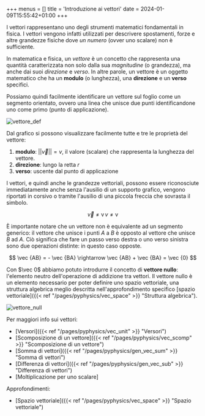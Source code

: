 +++
menus = []
title = 'Introduzione ai vettori'
date = 2024-01-09T15:55:42+01:00
+++

I vettori rappresentano uno degli strumenti matematici fondamentali in fisica. I vettori vengono infatti utilizzati per descrivere spostamenti, forze e altre grandezze fisiche dove *un numero* (ovver uno scalare) non è sufficiente.

In matematica e fisica, un _vettore_ è un concetto che rappresenta una quantità caratterizzata non solo dalla sua _magnitudine_ (o grandezza), ma anche dai suoi _direzione_ e _verso_. In altre parole, un vettore è un oggetto matematico che ha un **modulo** (o lunghezza), una **direzione** e un **verso** specifici.

Possiamo quindi facilmente identificare un vettore sul foglio come un segmento orientato, ovvero una linea che unisce due punti identificandone uno come primo (punto di applicazione).

![vettore_def](/static/img/vector_def.jpg "Definizione grafica di vettore")

Dal grafico si possono visualizzare facilmente tutte e tre le proprietà del vettore:

1) **modulo**: $|| \vec v || = v$, il valore (scalare) che rappresenta la lunghezza del vettore.
2) **direzione**: lungo la retta $r$
3) **verso**: uscente dal punto di applicazione

I vettori, e quindi anche le grandezze vettoriali, possono essere riconosciute immediatamente anche senza l'ausilio di un supporto grafico, vengono riportati in corsivo o tramite l'ausilio di una piccola freccia che sovrasta il simbolo.

$$ \vec v \neq \text{v} \, v \neq \text{v}$$

È importante notare che un vettore non è equivalente ad un segmento generico: il vettore che unisce i punti $A$ a $B$ è opposto al vettore che unisce $B$ ad $A$. Ciò significa che fare un passo verso destra o uno verso sinistra sono due operazioni distinte: in questo caso opposte.

$$ \vec {AB} = - \vec {BA} \rightarrow \vec {AB} + \vec {BA} = \vec {0} $$

Con $\vec 0$ abbiamo potuto introdurre il concetto di **vettore nullo**: l'elemento neutro dell'operazione di addizione tra vettori. 
Il vettore nullo è un elemento necessario per poter definire uno spazio vettoriale, una struttura algebrica meglio descritta nell'approfondimento specifico [spazio vettoriale]({{< ref "/pages/pyphysics/vec_space" >}}  "Struttura algebrica").

![vettore_null](/static/img/vec_null.gif#center)

Per maggiori info sui vettori:

* [Versori]({{< ref "/pages/pyphysics/vec_unit" >}}  "Versori")
* [Scomposizione di un vettore]({{< ref "/pages/pyphysics/vec_scomp" >}}  "Scomposizione di un vettore")
* [Somma di vettori]({{< ref "/pages/pyphysics/gen_vec_sum" >}}  "Somma di vettori")
* [Differenza di vettori]({{< ref "/pages/pyphysics/gen_vec_sub" >}}  "Differenza di vettori")
* [Moltiplicazione per uno scalare]



Approfondimenti:

* [Spazio vettoriale]({{< ref "/pages/pyphysics/vec_space" >}}  "Spazio vettoriale")
